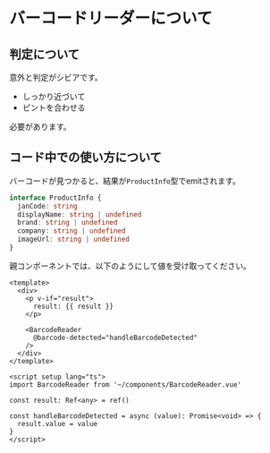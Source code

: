 # バーコードリーダーについて

## 判定について
意外と判定がシビアです。

- しっかり近づいて
- ピントを合わせる

必要があります。

## コード中での使い方について
バーコードが見つかると、結果が`ProductInfo`型でemitされます。

```ts
interface ProductInfo {
  janCode: string
  displayName: string | undefined
  brand: string | undefined
  company: string | undefined
  imageUrl: string | undefined
}
```

親コンポーネントでは、以下のようにして値を受け取ってください。
```vue
<template>
  <div>
    <p v-if="result">
      result: {{ result }}
    </p>

    <BarcodeReader
      @barcode-detected="handleBarcodeDetected"
    />
  </div>
</template>

<script setup lang="ts">
import BarcodeReader from '~/components/BarcodeReader.vue'

const result: Ref<any> = ref()

const handleBarcodeDetected = async (value): Promise<void> => {
  result.value = value
}
</script>
```
